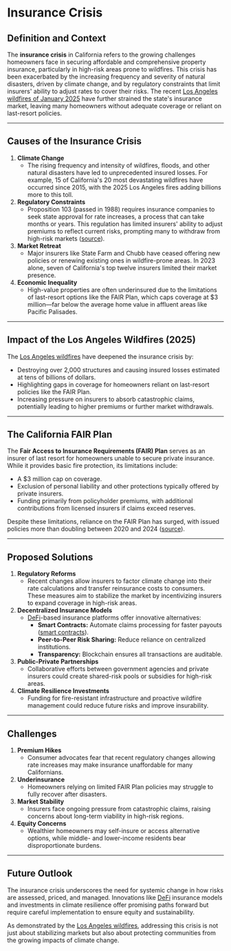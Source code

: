 # Insurance Crisis

## Definition and Context

The **insurance crisis** in California refers to the growing challenges homeowners face in securing affordable and comprehensive property insurance, particularly in high-risk areas prone to wildfires. This crisis has been exacerbated by the increasing frequency and severity of natural disasters, driven by climate change, and by regulatory constraints that limit insurers' ability to adjust rates to cover their risks. The recent [Los Angeles wildfires of January 2025](../misc/los_angeles_wildfires_2025.md) have further strained the state's insurance market, leaving many homeowners without adequate coverage or reliant on last-resort policies.

***

## Causes of the Insurance Crisis

1. **Climate Change**
   * The rising frequency and intensity of wildfires, floods, and other natural disasters have led to unprecedented insured losses. For example, 15 of California's 20 most devastating wildfires have occurred since 2015, with the 2025 Los Angeles fires adding billions more to this toll.
2. **Regulatory Constraints**
   * Proposition 103 (passed in 1988) requires insurance companies to seek state approval for rate increases, a process that can take months or years. This regulation has limited insurers' ability to adjust premiums to reflect current risks, prompting many to withdraw from high-risk markets ([source](https://www.foxbusiness.com/politics/california-fires-insurance-companies-dropping-coverage-fleeing-state-due-decades-old-law)).
3. **Market Retreat**
   * Major insurers like State Farm and Chubb have ceased offering new policies or renewing existing ones in wildfire-prone areas. In 2023 alone, seven of California's top twelve insurers limited their market presence.
4. **Economic Inequality**
   * High-value properties are often underinsured due to the limitations of last-resort options like the FAIR Plan, which caps coverage at $3 million—far below the average home value in affluent areas like Pacific Palisades.

***

## Impact of the Los Angeles Wildfires (2025)

The [Los Angeles wildfires](../misc/los_angeles_wildfires_2025.md) have deepened the insurance crisis by:

* Destroying over 2,000 structures and causing insured losses estimated at tens of billions of dollars.
* Highlighting gaps in coverage for homeowners reliant on last-resort policies like the FAIR Plan.
* Increasing pressure on insurers to absorb catastrophic claims, potentially leading to higher premiums or further market withdrawals.

***

## The California FAIR Plan

The **Fair Access to Insurance Requirements (FAIR) Plan** serves as an insurer of last resort for homeowners unable to secure private insurance. While it provides basic fire protection, its limitations include:

* A $3 million cap on coverage.
* Exclusion of personal liability and other protections typically offered by private insurers.
* Funding primarily from policyholder premiums, with additional contributions from licensed insurers if claims exceed reserves.

Despite these limitations, reliance on the FAIR Plan has surged, with issued policies more than doubling between 2020 and 2024 ([source](https://www.latimes.com/business/story/2025-01-09/la-fires-property-home-insurance-crisis-fair-plan-lara-state-farm-allstate-palisades-eaton-altadena-wildfires)).

***

## Proposed Solutions

1. **Regulatory Reforms**
   * Recent changes allow insurers to factor climate change into their rate calculations and transfer reinsurance costs to consumers. These measures aim to stabilize the market by incentivizing insurers to expand coverage in high-risk areas.
2. **Decentralized Insurance Models**
   * [DeFi](../crypto/defi.md)-based insurance platforms offer innovative alternatives:
     * **Smart Contracts:** Automate claims processing for faster payouts ([smart contracts](../technology/smart_contracts.md)).
     * **Peer-to-Peer Risk Sharing:** Reduce reliance on centralized institutions.
     * **Transparency:** Blockchain ensures all transactions are auditable.
3. **Public-Private Partnerships**
   * Collaborative efforts between government agencies and private insurers could create shared-risk pools or subsidies for high-risk areas.
4. **Climate Resilience Investments**
   * Funding for fire-resistant infrastructure and proactive wildfire management could reduce future risks and improve insurability.

***

## Challenges

1. **Premium Hikes**
   * Consumer advocates fear that recent regulatory changes allowing rate increases may make insurance unaffordable for many Californians.
2. **Underinsurance**
   * Homeowners relying on limited FAIR Plan policies may struggle to fully recover after disasters.
3. **Market Stability**
   * Insurers face ongoing pressure from catastrophic claims, raising concerns about long-term viability in high-risk regions.
4. **Equity Concerns**
   * Wealthier homeowners may self-insure or access alternative options, while middle- and lower-income residents bear disproportionate burdens.

***

## Future Outlook

The insurance crisis underscores the need for systemic change in how risks are assessed, priced, and managed. Innovations like [DeFi](../crypto/defi.md) insurance models and investments in climate resilience offer promising paths forward but require careful implementation to ensure equity and sustainability.

As demonstrated by the [Los Angeles wildfires](../misc/los_angeles_wildfires_2025.md), addressing this crisis is not just about stabilizing markets but also about protecting communities from the growing impacts of climate change.
